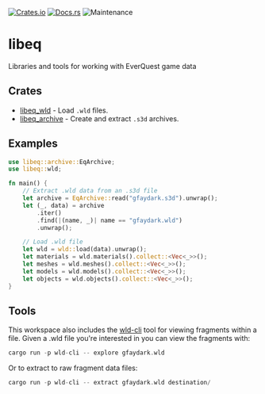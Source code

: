 [![Crates.io](https://img.shields.io/crates/v/libeq.svg)](https://crates.io/crates/libeq)
[![Docs.rs](https://docs.rs/libeq/badge.svg)](https://docs.rs/libeq)
![Maintenance](https://img.shields.io/badge/maintenance-activly--developed-brightgreen.svg)

# libeq

Libraries and tools for working with EverQuest game data

## Crates
* [libeq_wld](crates/libeq_wld) - Load `.wld` files.
* [libeq_archive](crates/libeq_archive) - Create and extract `.s3d` archives.

## Examples

```rust
use libeq::archive::EqArchive;
use libeq::wld;

fn main() {
    // Extract .wld data from an .s3d file
    let archive = EqArchive::read("gfaydark.s3d").unwrap();
    let (_, data) = archive
        .iter()
        .find(|(name, _)| name == "gfaydark.wld")
        .unwrap();

    // Load .wld file
    let wld = wld::load(data).unwrap();
    let materials = wld.materials().collect::<Vec<_>>();
    let meshes = wld.meshes().collect::<Vec<_>>();
    let models = wld.models().collect::<Vec<_>>();
    let objects = wld.objects().collect::<Vec<_>>();
}
```

## Tools
This workspace also includes the [wld-cli](tools/wld-cli) tool for viewing
fragments within a file. Given a .wld file you're interested in you can view
the fragments with:

```rust
cargo run -p wld-cli -- explore gfaydark.wld
```

Or to extract to raw fragment data files:
```rust
cargo run -p wld-cli -- extract gfaydark.wld destination/
```
